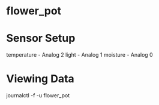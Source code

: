 # flower_pot

# Sensor Setup
temperature - Analog 2
light - Analog 1
moisture - Analog 0

# Viewing Data
journalctl -f -u flower_pot